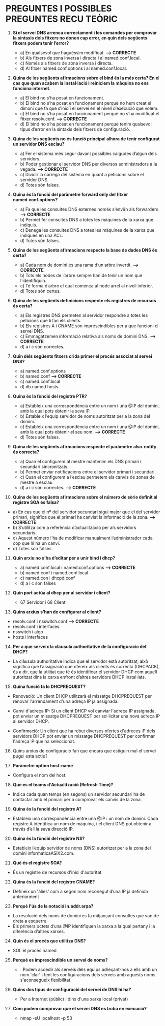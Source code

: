 # PREGUNTES I POSSIBLES PREGUNTES RECU TEÒRIC

1. **Si el servei DNS arrenca correctament i les comandes per comprovar la sintaxis dels fitxers no donen cap error, en quin dels següents fitxers podem tenir l’error?**
   - a) En qualsevol que haguéssim modificat.  **--> CORRECTE**
   - b) Als fitxers de zona inversa i directa i al named.conf.local.
   - c) Només als fitxers de zona inversa i directa.
   - d) Al fitxer named.conf.options i al named.conf.local.

2. **Quina de les següents afirmacions sobre el bind és la més certa? En el cas que quan acabem la instal·lació i reiniciem la màquina no ens funciona internet.**
   - a) El bind no s’ha posat en funcionament.
   - b) El bind no s’ha posat en funcionament perquè no hem creat el dimoni que fa que s’iniciï el servei en el nivell d’execució que volem.
   - c) El bind no s’ha posat en funcionament perquè no s’ha modificat el fitxer resolv.conf. **--> CORRECTE**
   - d) El bind no s’ha posat en funcionament perquè tenim qualsevol tipus d’error en la sintaxis dels fitxers de configuració.

3. **Quina de les següents no és funció principal alhora de tenir configurat un servidor DNS esclau?**
   - a) Fer el sistema més segur davant possibles caigudes d’algun dels servidors.
   - b) Poder gestionar el servidor DNS per diversos administradors a la vegada.  **--> CORRECTE**
   - c) Dividir la càrrega del sistema en quant a peticions sobre el servidor DNS.
   - d) Totes són falses.

4. **Quina és la funció del paràmetre forward only del fitxer named.conf.options?**
   - a) Fa que les consultes DNS externes només s’enviïn als forwarders.  **--> CORRECTE**
   - b) Permet fer consultes DNS a totes les màquines de la xarxa que indiquis.
   - c) Denega les consultes DNS a totes les màquines de la xarxa que indiques en una ACL.
   - d) Totes són falses.

5. **Quina de les següents afirmacions respecte la base de dades DNS és certa?**
   - a) Cada nom de domini és una rama d’un arbre invertit.  **--> CORRECTE**
   - b) Tots els nodes de l’arbre sempre han de tenir un nom que l’identifiquin.
   - c) Té forma d’arbre el qual comença al node arrel al nivell inferior.
   - d) Totes són certes.


6. **Quina de les següents definicions respecte els registres de recursos és certa?**
   - a) Els registres DNS permeten al servidor respondre a totes les peticions que li fan els clients.
   - b) Els registres A i CNAME són imprescindibles per a que funcioni el servei DNS.
   - c) Emmagatzemen informació relativa als noms de domini DNS.   **--> CORRECTE**
   - d) a i c són correctes.

7. **Quin dels següents fitxers crida primer el procés associat al servei DNS?**
   - a) named.conf.options
   - b) named.conf  **--> CORRECTE**
   - c) named.conf.local
   - d) db.named.hosts

8. **Quina és la funció del registre PTR?**
   - a) Estableix una correspondència entre un nom i una @IP del domini, amb la qual pots obtenir la seva IP.
   - b) Estableix l’equip servidor de noms autoritzat per a la zona del domini.
   - c) Estableix una correspondència entre un nom i una @IP del domini, amb la qual pots obtenir el seu nom.  **--> CORRECTE**
   - d) Totes són falses.

9. **Quina de les següents afirmacions respecte el paràmetre also-notify és correcta?**
   - a) Quan el configurem al mestre mantenim els DNS primari i secundari sincronitzats.
   - b) Permet enviar notificacions entre el servidor primari i secundari.
   - c) Quan el configurem a l’esclau permetem els canvis de zones de mestre a esclau.
   - d) a i c són correctes.  **--> CORRECTE**

10. **Quina de les següents afirmacions sobre el número de sèrie definit al registre SOA és falsa?**
   - a) En cas que el nº del servidor secundari sigui major que el del servidor primari, significa que el primari ha canviat la informació de la zona. **--> CORRECTE**
   - b) S’utilitza com a referència d’actualització per als servidors secundaris.
   - c) Aquest número l’ha de modificar manualment l’administrador cada cop que hi ha un canvi.
   - d) Totes són falses.

11. **Quin arxiu no s’ha d’editar per a unir bind i dhcp?**
     - a) named.conf.local i named.conf.options **--> CORRECTE**
     - b) named.conf i named.conf.local
     - c) named.con i dhcpd.conf
     - d) a i c son falses  

12. **Quin port actúa al dhcp per al servidor i client?**
      - 67 Servidor i 68 Client


13. **Quins arxius s’han de configurar al client?**
   - resolv.conf i nsswitch.conf **--> CORRECTE**
   - resolv.conf i interfaces 
   - nsswitch i algo
   - hosts i interfaces 

14. **Per a que serveix la clausula authoritative de la configuracio del DHCP?**
   - La clàusula authoritative indica que el servidor està autoritzat, això significa que l’assignació que ofereix als clients és correcta (DHCPACK), és a dir, que la utilitat que té és identificar el servidor DHCP com aquell autoritzat dins la xarxa enfront d’altres servidors DHCP instal·lats. 

15. **Quina funció fa lo DHCPREQUEST?**
   - Renovació: Un client DHCP utilitzarà el missatge DHCPREQUEST per renovar l'arrendament d'una adreça IP ja assignada. 
   
   - Canvi d'adreça IP: Si un client DHCP vol canviar l'adreça IP assignada, pot enviar un missatge DHCPREQUEST per sol·licitar una nova adreça IP al servidor DHCP.
   
   - Confirmació: Un client que ha rebut diverses ofertes d'adreces IP dels servidors DHCP pot enviar un missatge DHCPREQUEST per confirmar l'adreça IP que ha seleccionat.

16. Quins arxius de configuració fan que encara que estiguin mal el servei pugui esta actiu?


17. **Paràmetre option host-name**
   - Configura el nom del host.

18. **Que es el teams d'Actualització (Refresh Time)?**
   - Indica cada quan temps (en segons) un servidor secundari
ha de contactar amb el primari per a comprovar els canvis de la zona.

19. **Quina és la funció del registre A?**
   - Estableix una correspondència entre una @IP i un nom de domini. Cada registre A identifica un nom de màquina, i el client DNS pot obtenir a través d’ell la seva direcció IP.

20. **Quina és la funció del registre NS?**
   - Estableix l’equip servidor de noms (DNS) autoritzat per a la zona del domini
informaticaASIX2.com.

21. **Què és el registre SOA?**
   - És un registre de recursos d'inici d'autoritat.
   
22. **Quina és la funció del registre CNAME?**
   - Defineix un 'àlies' com a segon nom reconegut d’una IP ja definida
anteriorment

23. **Perquè l'ús de la notació in.addr.arpa?**
  - La resolució dels noms de domini es fa mitjançant consultes que van de dreta
a esquerra
  - Els primers octets d’una @IP identifiquen la xarxa a la qual pertany i la diferència d’altres xarxes.

24. **Quin és el procès que utilitza DNS?**
  - SOL el procès named
  
25. **Perquè es imprescindible un servei de noms?**
    - . Podem accedir als serveis dels equips adreçant-nos a ells amb un nom 'clar' i fent  les configuracions dels serveis amb aquests noms s'aconsegueix flexibilitat.

26. **Quins dos tipus de configuració del servei de DNS hi ha?**
    - Per a Internet (públic) i dins d'una xarxa local (privat)

27. **Com podem comprovar que el servei DNS es troba en execució?**
    - nmap -sU localhost -p 53
